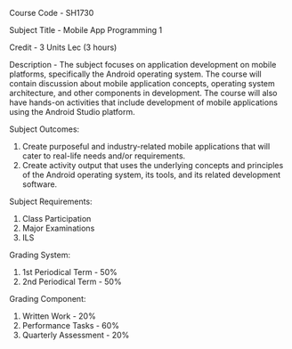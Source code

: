 Course Code - SH1730

Subject Title - Mobile App Programming 1

Credit - 3 Units Lec (3 hours)

Description - The subject focuses on application development on mobile platforms, specifically the Android operating system. The course will contain discussion about mobile application concepts, operating system architecture, and other components in development. The course will also have hands-on activities that include development of mobile applications using the Android Studio platform. 

Subject Outcomes:
1. Create purposeful and industry-related mobile applications that will cater to real-life needs and/or requirements.
2. Create activity output that uses the underlying concepts and principles of the Android operating system, its tools, and its related development software.

Subject Requirements:
1. Class Participation
2. Major Examinations
3. ILS

Grading System:
1. 1st Periodical Term - 50%
2. 2nd Periodical Term - 50%

Grading Component:
1. Written Work - 20%
2. Performance Tasks - 60%
3. Quarterly Assessment - 20%

